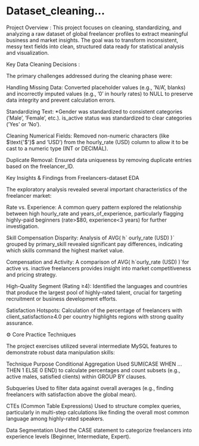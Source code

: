 # Dataset_cleaning...


Project Overview :
This project focuses on cleaning, standardizing, and analyzing a raw dataset of global freelancer profiles to extract meaningful business and market insights. The goal was to transform inconsistent, messy text fields into clean, structured data ready for statistical analysis and visualization.

Key Data Cleaning Decisions :

The primary challenges addressed during the cleaning phase were:

Handling Missing Data: Converted placeholder values (e.g., ’N/A’, blanks) and incorrectly imputed values (e.g., ’0’ in hourly rates) to NULL to preserve data integrity and prevent calculation errors.

Standardizing Text: *Gender was standardized to consistent categories (’Male’, ’Female’, etc.). is_active status was standardized to clear categories (’Yes’ or ’No’).

Cleaning Numerical Fields: Removed non-numeric characters (like $\text{'$'}$ and ’USD’) from the hourly_rate (USD) column to allow it to be cast to a numeric type (INT or DECIMAL).

Duplicate Removal: Ensured data uniqueness by removing duplicate entries based on the freelancer_ID.

Key Insights & Findings from Freelancers-dataset EDA

The exploratory analysis revealed several important characteristics of the freelancer market:

Rate vs. Experience: A common query pattern explored the relationship between high hourly_rate and years_of_experience, particularly flagging highly-paid beginners (rate>$80, experience<3 years) for further investigation.

Skill Compensation Disparity: Analysis of AVG( hˋ ourly_rate (USD) )ˋ grouped by primary_skill revealed significant pay differences, indicating which skills command the highest market value.

Compensation and Activity: A comparison of AVG( hˋourly_rate (USD) )ˋfor active vs. inactive freelancers provides insight into market competitiveness and pricing strategy.

High-Quality Segment (Rating ≥4): Identified the languages and countries that produce the largest pool of highly-rated talent, crucial for targeting recruitment or business development efforts.

Satisfaction Hotspots: Calculation of the percentage of freelancers with client_satisfaction≥4.0 per country highlights regions with strong quality assurance.


⚙️ Core Practice Techniques

The project exercises utilized several intermediate MySQL features to demonstrate robust data manipulation skills:

Technique Purpose Conditional Aggregation Used SUM(CASE WHEN ... THEN 1 ELSE 0 END) to calculate percentages and count subsets (e.g., active males, satisfied clients) within GROUP BY clauses.

Subqueries Used to filter data against overall averages (e.g., finding freelancers with satisfaction above the global mean).

CTEs (Common Table Expressions) Used to structure complex queries, particularly in multi-step calculations like finding the overall most common language among highly-rated speakers.

Data Segmentation Used the CASE statement to categorize freelancers into experience levels (Beginner, Intermediate, Expert).












